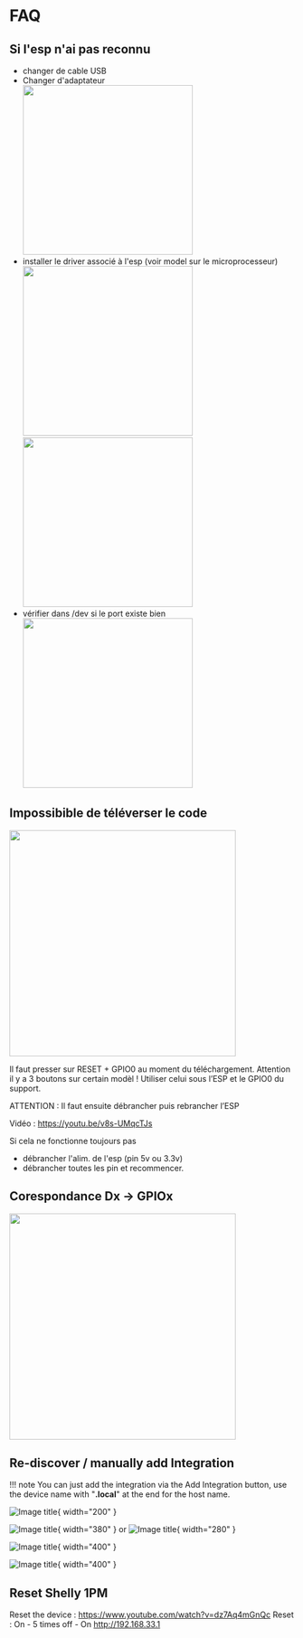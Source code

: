 # FAQ
## Si l'esp n'ai pas reconnu
- changer de cable USB
- Changer d'adaptateur <br><img src="../Images/FAQ/IMG_8334.jpg" width="300">
- installer le driver associé à l'esp (voir model sur le microprocesseur) <br><img src="../Images/FAQ/IMG_8332.jpg" width="300"> <br><img src="../Images/FAQ/Install-CP210x-VCP-Driver 2022-01-29 16-10-44.png" width="300">
- vérifier dans /dev si le port existe bien <br><img src="../Images/FAQ/terminal.png" width="300">

## Impossibible de téléverser le code

<img src="../Images/FAQ/upload-error.png" width="400">

Il faut presser sur RESET + GPIO0 au moment du téléchargement. Attention il y a 3 boutons sur certain modèl ! Utiliser celui sous l’ESP et le GPIO0 du support.

ATTENTION : Il faut ensuite débrancher puis rebrancher l’ESP

Vidéo : https://youtu.be/v8s-UMqcTJs

Si cela ne fonctionne toujours pas
- débrancher l'alim. de l'esp (pin 5v ou 3.3v)
- débrancher toutes les pin et recommencer.

## Corespondance Dx -> GPIOx
<img src="../Images/FAQ/ESP8266-NodeMCU-kit-12-E-pinout-gpio-pin.png" width="400">

## Re-discover / manually add Integration

!!! note
    You can just add the integration via the Add Integration button, use the device name with "**.local**" at the end for the host name.

![Image title](../Images/FAQ/2022-10-16_16-37-09-3zcj6.png){ width="200" }

![Image title](../Images/FAQ/2022-10-16_16-37-25-ckv2i.png){ width="380" } or
![Image title](../Images/FAQ/2022-12-30_22-03-45.png){ width="280" }

![Image title](../Images/FAQ/2022-10-16_16-33-14-5rq5p.png){ width="400" }

![Image title](../Images/FAQ/2022-10-16_16-33-28-1x9dq.png){ width="400" }

## Reset Shelly 1PM
Reset the device : https://www.youtube.com/watch?v=dz7Aq4mGnQc
Reset : On - 5 times off - On http://192.168.33.1